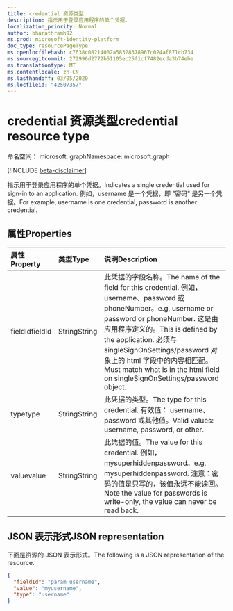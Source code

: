 ```yaml
---
title: credential 资源类型
description: 指示用于登录应用程序的单个凭据。
localization_priority: Normal
author: bharathramh92
ms.prod: microsoft-identity-platform
doc_type: resourcePageType
ms.openlocfilehash: c7638c08214002a58328378967c024af871cb734
ms.sourcegitcommit: 272996d2772b51105ec25f1cf7482ecda3b74ebe
ms.translationtype: MT
ms.contentlocale: zh-CN
ms.lasthandoff: 03/05/2020
ms.locfileid: "42507357"
---
```

# <a name="credential-resource-type"></a><span data-ttu-id="be309-103">credential 资源类型</span><span class="sxs-lookup"><span data-stu-id="be309-103">credential resource type</span></span>

<span data-ttu-id="be309-104">命名空间： microsoft. graph</span><span class="sxs-lookup"><span data-stu-id="be309-104">Namespace: microsoft.graph</span></span>

[!INCLUDE [beta-disclaimer](../../includes/beta-disclaimer.md)]

<span data-ttu-id="be309-105">指示用于登录应用程序的单个凭据。</span><span class="sxs-lookup"><span data-stu-id="be309-105">Indicates a single credential used for sign-in to an application.</span></span> <span data-ttu-id="be309-106">例如，username 是一个凭据，即 "密码" 是另一个凭据。</span><span class="sxs-lookup"><span data-stu-id="be309-106">For example, username is one credential, password is another credential.</span></span>

## <a name="properties"></a><span data-ttu-id="be309-107">属性</span><span class="sxs-lookup"><span data-stu-id="be309-107">Properties</span></span>

| <span data-ttu-id="be309-108">属性</span><span class="sxs-lookup"><span data-stu-id="be309-108">Property</span></span>     | <span data-ttu-id="be309-109">类型</span><span class="sxs-lookup"><span data-stu-id="be309-109">Type</span></span>        | <span data-ttu-id="be309-110">说明</span><span class="sxs-lookup"><span data-stu-id="be309-110">Description</span></span> |
|:-------------|:------------|:------------|
|<span data-ttu-id="be309-111">fieldId</span><span class="sxs-lookup"><span data-stu-id="be309-111">fieldId</span></span>|<span data-ttu-id="be309-112">String</span><span class="sxs-lookup"><span data-stu-id="be309-112">String</span></span>|<span data-ttu-id="be309-113">此凭据的字段名称。</span><span class="sxs-lookup"><span data-stu-id="be309-113">The name of the field for this credential.</span></span> <span data-ttu-id="be309-114">例如，username、password 或 phoneNumber。</span><span class="sxs-lookup"><span data-stu-id="be309-114">e.g, username or password or phoneNumber.</span></span> <span data-ttu-id="be309-115">这是由应用程序定义的。</span><span class="sxs-lookup"><span data-stu-id="be309-115">This is defined by the application.</span></span> <span data-ttu-id="be309-116">必须与 singleSignOnSettings/password 对象上的 html 字段中的内容相匹配。</span><span class="sxs-lookup"><span data-stu-id="be309-116">Must match what is in the html field on singleSignOnSettings/password object.</span></span>|
|<span data-ttu-id="be309-117">type</span><span class="sxs-lookup"><span data-stu-id="be309-117">type</span></span>|<span data-ttu-id="be309-118">String</span><span class="sxs-lookup"><span data-stu-id="be309-118">String</span></span>|<span data-ttu-id="be309-119">此凭据的类型。</span><span class="sxs-lookup"><span data-stu-id="be309-119">The type for this credential.</span></span> <span data-ttu-id="be309-120">有效值： username、password 或其他值。</span><span class="sxs-lookup"><span data-stu-id="be309-120">Valid values: username, password, or other.</span></span>|
|<span data-ttu-id="be309-121">value</span><span class="sxs-lookup"><span data-stu-id="be309-121">value</span></span>|<span data-ttu-id="be309-122">String</span><span class="sxs-lookup"><span data-stu-id="be309-122">String</span></span>|<span data-ttu-id="be309-123">此凭据的值。</span><span class="sxs-lookup"><span data-stu-id="be309-123">The value for this credential.</span></span> <span data-ttu-id="be309-124">例如，mysuperhiddenpassword。</span><span class="sxs-lookup"><span data-stu-id="be309-124">e.g, mysuperhiddenpassword.</span></span> <span data-ttu-id="be309-125">注意：密码的值是只写的，该值永远不能读回。</span><span class="sxs-lookup"><span data-stu-id="be309-125">Note the value for passwords is write-only, the value can never be read back.</span></span>|

## <a name="json-representation"></a><span data-ttu-id="be309-126">JSON 表示形式</span><span class="sxs-lookup"><span data-stu-id="be309-126">JSON representation</span></span>

<span data-ttu-id="be309-127">下面是资源的 JSON 表示形式。</span><span class="sxs-lookup"><span data-stu-id="be309-127">The following is a JSON representation of the resource.</span></span>

<!-- {
  "blockType": "resource",
  "optionalProperties": [

  ],
  "@odata.type": "microsoft.graph.credential",
  "baseType": null
}-->

```json
{
  "fieldId": "param_username",
  "value": "myusername",
  "type": "username"
}
```

<!-- uuid: 16cd6b66-4b1a-43a1-adaf-3a886856ed98
2019-02-04 14:57:30 UTC -->
<!-- {
  "type": "#page.annotation",
  "description": "credential resource",
  "keywords": "",
  "section": "documentation",
  "tocPath": ""
}-->
